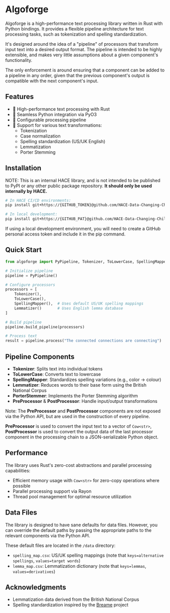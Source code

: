 # Algoforge

Algoforge is a high-performance text processing library written in Rust
with Python bindings. It provides a flexible pipeline architecture for
text processing tasks, such as tokenization and spelling standardization.

It's designed around the idea of a "pipeline" of processors that transform
input text into a desired output format. The pipeline is intended to be
highly extensible, and makes very little assumptions about a given component's
functionality.

The only enforcement is around ensuring that a component can
be added to a pipeline in any order, given that the previous component's output
is compatible with the next component's input.

## Features

- 🚀 High-performance text processing with Rust
- 🐍 Seamless Python integration via PyO3
- 📝 Configurable processing pipeline
- 🔄 Support for various text transformations:
  - Tokenization
  - Case normalization
  - Spelling standardization (US/UK English)
  - Lemmatization
  - Porter Stemming

## Installation

NOTE: This is an internal HACE library, and is not intended to
be published to PyPI or any other public package repository.
**It should only be used internally by HACE.**

```bash
# In HACE CI/CD environments:
pip install git+https://{GITHUB_TOKEN}@github.com/HACE-Data-Changing-Child-Labour/algoforge.git@{BRANCH}

# In local development:
pip install git+https://{GITHUB_PAT}@github.com/HACE-Data-Changing-Child-Labour/algoforge.git@{BRANCH}
```

If using a local development environment,
you will need to create a GitHub personal access token
and include it in the pip command.

## Quick Start

```python
from algoforge import PyPipeline, Tokenizer, ToLowerCase, SpellingMapper, Lemmatizer

# Initialize pipeline
pipeline = PyPipeline()

# Configure processors
processors = [
    Tokenizer(),
    ToLowerCase(),
    SpellingMapper(),  # Uses default US/UK spelling mappings
    Lemmatizer()       # Uses English lemma database
]

# Build pipeline
pipeline.build_pipeline(processors)

# Process text
result = pipeline.process("The connected connections are connecting")
```

## Pipeline Components

- **Tokenizer**: Splits text into individual tokens
- **ToLowerCase**: Converts text to lowercase
- **SpellingMapper**: Standardizes spelling variations (e.g., color → colour)
- **Lemmatizer**: Reduces words to their base form using the British National Corpus
- **PorterStemmer**: Implements the Porter Stemming algorithm
- **PreProcessor** & **PostProcessor**: Handle input/output transformations

Note: The **PreProcessor** and **PostProcessor** components are not exposed
via the Python API, but are used in the construction of every pipeline.

**PreProcessor** is used to convert the input text to a vector of `Cow<str>`,
**PostProcessor** is used to convert the output data of the last processor component
in the processing chain to a JSON-serializable Python object.

## Performance

The library uses Rust's zero-cost abstractions and parallel processing capabilities:

- Efficient memory usage with `Cow<str>` for zero-copy operations where possible
- Parallel processing support via Rayon
- Thread pool management for optimal resource utilization

## Data Files

The library is designed to have sane defaults for data files.
However, you can override the default paths by passing the appropriate
paths to the relevant components via the Python API.

These default files are located in the `/data` directory:

- `spelling_map.csv`: US/UK spelling mappings
  (note that `keys=alternative spellings`, `values=target words`)
- `lemma_map.csv`: Lemmatization dictionary
  (note that `keys=lemmas`, `values=derivatives`)

## Acknowledgments

- Lemmatization data derived from the British National Corpus
- Spelling standardization inspired
  by the [Breame](https://pypi.org/project/breame/) project
